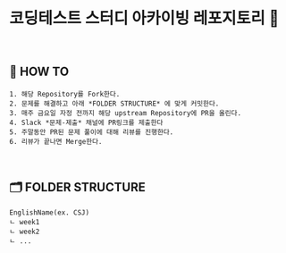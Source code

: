# 코딩테스트 스터디 아카이빙 레포지토리 📝

<br>

## 🤔 HOW TO
```
1. 해당 Repository를 Fork한다.
2. 문제를 해결하고 아래 *FOLDER STRUCTURE* 에 맞게 커밋한다.
3. 매주 금요일 자정 전까지 해당 upstream Repository에 PR을 올린다.
4. Slack *문제-제출* 채널에 PR링크를 제출한다
5. 주말동안 PR된 문제 풀이에 대해 리뷰를 진행한다.
6. 리뷰가 끝나면 Merge한다.
```
<br>

## 🗂️ FOLDER STRUCTURE
```
EnglishName(ex. CSJ)
ㄴ week1
ㄴ week2
ㄴ ...
```
